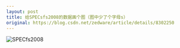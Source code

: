 ```yaml
---
layout: post
title: 给SPECsfs2008的数据画个图（图中少了个字母s）
original: https://blog.csdn.net/zedware/article/details/8302250
---
```

![SPECfs2008](https://img-my.csdn.net/uploads/201212/16/1355657637_8569.png)